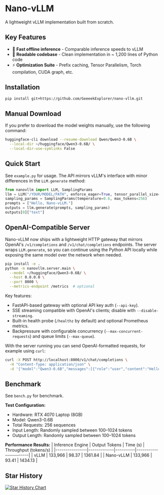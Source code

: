 # Nano-vLLM

A lightweight vLLM implementation built from scratch.

## Key Features

* 🚀 **Fast offline inference** - Comparable inference speeds to vLLM
* 📖 **Readable codebase** - Clean implementation in ~ 1,200 lines of Python code
* ⚡ **Optimization Suite** - Prefix caching, Tensor Parallelism, Torch compilation, CUDA graph, etc.

## Installation

```bash
pip install git+https://github.com/GeeeekExplorer/nano-vllm.git
```

## Manual Download

If you prefer to download the model weights manually, use the following command:
```bash
huggingface-cli download --resume-download Qwen/Qwen3-0.6B \
  --local-dir ~/huggingface/Qwen3-0.6B/ \
  --local-dir-use-symlinks False
```

## Quick Start

See `example.py` for usage. The API mirrors vLLM's interface with minor differences in the `LLM.generate` method:
```python
from nanovllm import LLM, SamplingParams
llm = LLM("/YOUR/MODEL/PATH", enforce_eager=True, tensor_parallel_size=1)
sampling_params = SamplingParams(temperature=0.6, max_tokens=256)
prompts = ["Hello, Nano-vLLM."]
outputs = llm.generate(prompts, sampling_params)
outputs[0]["text"]
```

## OpenAI-Compatible Server

Nano-vLLM now ships with a lightweight HTTP gateway that mirrors OpenAI's `/v1/completions` and `/v1/chat/completions` endpoints. The server wraps `LLM.generate`, so you can continue using the Python API locally while exposing the same model over the network when needed.

```bash
pip install -e .
python -m nanovllm.server.main \
  --model ~/huggingface/Qwen3-0.6B/ \
  --host 0.0.0.0 \
  --port 8000 \
  --metrics-endpoint /metrics  # optional
```

Key features:

- FastAPI-based gateway with optional API key auth (`--api-key`).
- SSE streaming compatible with OpenAI's clients; disable with `--disable-streaming`.
- Built-in health probe (`/healthz` by default) and optional Prometheus metrics.
- Backpressure with configurable concurrency (`--max-concurrent-requests`) and queue limits (`--max-queue`).

With the server running you can send OpenAI-formatted requests, for example using `curl`:

```bash
curl -X POST http://localhost:8000/v1/chat/completions \
  -H "Content-Type: application/json" \
  -d '{"model":"Qwen3-0.6B","messages":[{"role":"user","content":"Hello!"}]}'
```

## Benchmark

See `bench.py` for benchmark.

**Test Configuration:**
- Hardware: RTX 4070 Laptop (8GB)
- Model: Qwen3-0.6B
- Total Requests: 256 sequences
- Input Length: Randomly sampled between 100–1024 tokens
- Output Length: Randomly sampled between 100–1024 tokens

**Performance Results:**
| Inference Engine | Output Tokens | Time (s) | Throughput (tokens/s) |
|----------------|-------------|----------|-----------------------|
| vLLM           | 133,966     | 98.37    | 1361.84               |
| Nano-vLLM      | 133,966     | 93.41    | 1434.13               |


## Star History

[![Star History Chart](https://api.star-history.com/svg?repos=GeeeekExplorer/nano-vllm&type=Date)](https://www.star-history.com/#GeeeekExplorer/nano-vllm&Date)
